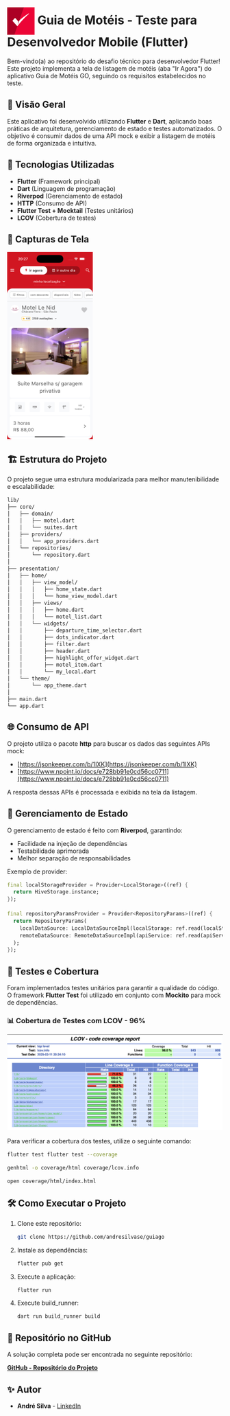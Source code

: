 # <img src="assets/logo.png" alt="Logo" width="64" style="vertical-align: middle;"/> Guia de Motéis - Teste para Desenvolvedor Mobile (Flutter)

Bem-vindo(a) ao repositório do desafio técnico para desenvolvedor Flutter! Este projeto implementa a tela de listagem de motéis (aba "Ir Agora") do aplicativo Guia de Motéis GO, seguindo os requisitos estabelecidos no teste.

## 📌 Visão Geral

Este aplicativo foi desenvolvido utilizando **Flutter** e **Dart**, aplicando boas práticas de arquitetura, gerenciamento de estado e testes automatizados. O objetivo é consumir dados de uma API mock e exibir a listagem de motéis de forma organizada e intuitiva.

## 🚀 Tecnologias Utilizadas

- **Flutter** (Framework principal)
- **Dart** (Linguagem de programação)
- **Riverpod** (Gerenciamento de estado)
- **HTTP** (Consumo de API)
- **Flutter Test + Mocktail** (Testes unitários)
- **LCOV** (Cobertura de testes)

## 📸 Capturas de Tela

<img src="assets/home.png" alt="Home" width="200"/>

## 🏗 Estrutura do Projeto

O projeto segue uma estrutura modularizada para melhor manutenibilidade e escalabilidade:

```
lib/
├── core/
│   ├── domain/              
│   │   ├── motel.dart
│   │   └── suites.dart
│   ├── providers/           
│   │   └── app_providers.dart
│   └── repositories/        
│       └── repository.dart
│
├── presentation/
│   ├── home/               
│   │   ├── view_model/     
│   │   │   ├── home_state.dart
│   │   │   └── home_view_model.dart
│   │   ├── views/          
│   │   │   ├── home.dart
│   │   │   └── motel_list.dart
│   │   └── widgets/        
│   │       ├── departure_time_selector.dart
│   │       ├── dots_indicator.dart
│   │       ├── filter.dart
│   │       ├── header.dart
│   │       ├── highlight_offer_widget.dart
│   │       ├── motel_item.dart
│   │       └── my_local.dart
│   └── theme/              
│       └── app_theme.dart
│
├── main.dart               
└── app.dart               
```

## 🌐 Consumo de API

O projeto utiliza o pacote **http** para buscar os dados das seguintes APIs mock:

- [https://jsonkeeper.com/b/1IXK](https://jsonkeeper.com/b/1IXK)
- [https://www.npoint.io/docs/e728bb91e0cd56cc0711](https://www.npoint.io/docs/e728bb91e0cd56cc0711)

A resposta dessas APIs é processada e exibida na tela da listagem.

## 🔄 Gerenciamento de Estado

O gerenciamento de estado é feito com **Riverpod**, garantindo:

- Facilidade na injeção de dependências
- Testabilidade aprimorada
- Melhor separação de responsabilidades

Exemplo de provider:

```dart
final localStorageProvider = Provider<LocalStorage>((ref) {
  return HiveStorage.instance;
});

final repositoryParamsProvider = Provider<RepositoryParams>((ref) {
  return RepositoryParams(
    localDataSource: LocalDataSourceImpl(localStorage: ref.read(localStorageProvider)),
    remoteDataSource: RemoteDataSourceImpl(apiService: ref.read(apiServiceProvider)),
  );
});

```

## 🧪 Testes e Cobertura

Foram implementados testes unitários para garantir a qualidade do código. O framework **Flutter Test** foi utilizado em conjunto com **Mockito** para mock de dependências.

### 📊 Cobertura de Testes com LCOV - 96%

![Cobertura de código](/assets/coverage.png)

Para verificar a cobertura dos testes, utilize o seguinte comando:

```bash
flutter test flutter test --coverage
```

```bash
genhtml -o coverage/html coverage/lcov.info
```

```bash
open coverage/html/index.html
```


## 🛠 Como Executar o Projeto

1. Clone este repositório:
   ```sh
   git clone https://github.com/andresilvase/guiago
   ```
2. Instale as dependências:
   ```sh
   flutter pub get
   ```
3. Execute a aplicação:
   ```sh
   flutter run
   ```
4. Execute build_runner:
   ```sh
   dart run build_runner build
   ```

## 🔗 Repositório no GitHub

A solução completa pode ser encontrada no seguinte repositório:

[**GitHub - Repositório do Projeto**](https://github.com/andresilvase/guiago)

## ✨ Autor

- **André Silva** - [LinkedIn](https://www.linkedin.com/in/andre-mobile-developer/)


